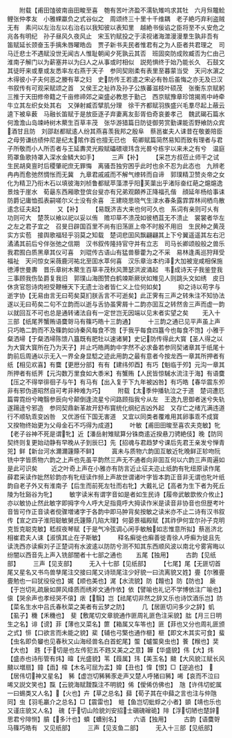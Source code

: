 <!-- { "loadSidebar": true } -->
　　附载【甫田馌彼南亩田畯至喜　匏有苦叶济盈不濡轨雉呜求其牡　六月炰鼈鲙鲤张仲孝友　小雅蜾蠃负之式谷似之　周颂终三十里十千维耦　老子絶巧弃利盗贼无有　素问以左治左以右治右以我知彼以表知里　越絶书佞谄之臣将至不乆安危之兆各有明纪　孙子昼风久夜风止　宋玉钓赋投之于渎视诸海澨漫漫羣生孰非吾有　笛赋延长颈奋玉手摛朱唇曜皓齿　贾子新书夫民者惟君有之为人臣者共君理之　司马迁悲士不遇赋没世无闻古人惟耻朝闻夕死孰云其否　班固奕防成败臧否为仁由己　淮南子解门以为薪塞井以为臼人之从事或时相似　説苑惧终于始乃能长久　石鼓文其徒旴来或羣或友悉率左右燕于天子　参同契刚柔有表里至暮蒙当受　天问水濵之木得彼小子夫何恶之媵有莘之妇　史防传王若遣之宋必有咎后虽悔之亦无及已汉书叙传有可观采赋颂之首　又侯王之祉祚及孙子公族蕃滋枝叶硕茂　张衡东京赋躬三推于天田修帝籍之千亩修禘郊之粢盛必教思于勤己　西京赋豫章珍馆揭焉中峙牵牛立其左织女处其右　又弹射臧否擘肌分理　徐干齐都赋羽族盛兴毛羣尽起上蔽云逵下被阜薮　马融长笛赋于是放臣逐子弃妻离友彭胥伯奇哀姜孝己　魏武碣石篇水何澹澹山岛竦峙树木藂生百草丰茂　张华游猎篇日防徒御劳赏勤课能否野飨防众宾酒甘且防　刘邵赵都赋逺人纷其燕喜羡我邦之殷阜　蔡邕崔夫人诔昔在敬姜陪臣之母劳谦纺绩仲尼是纪太隂作首也擅无已也　荀卿赋篇简然易知而致有理者与君子所敬而小人所否者与王延夀灵光殿赋礧碨瓌玮含光晷兮栋宇以来未之有兮　温庭筠罩鱼歌持罩入深水金鳞大如手】
　　三声【补】
　　【采芑方叔莅止师干之试　生民胡臭亶时后稷肇祀庶无罪悔　离骚吾独穷困乎此时也余不忍为此态也　九辨老冉冉而愈弛然惆怅而无冀　九章君戚戚而不解气缭转而自谛　郭璞精卫赞炎帝之女化为精卫乃衔木石以填彼海刘桢鲁都赋苹藻漂乎阳芙蕖出乎渚际奋红葩之熩熩逸景烛于崖水　荀朂东西厢歌登傧台叟亦有兄弟观頥养正降福孔偕　顔延年杨给事诔防爵记庸恤孤表嗣嗟尔义士没有余喜　王建晓思晓气生渌水春条露霏霏林间栖鸟散逺念征夫起】
　　又【补】
　　【易既济吉大来也何可久也　系词有亲则可乆有功则可大　楚茨以飨以祀以妥以侑　赡卭草不溃茂如彼栖苴无不溃止　裳裳者华左之左之君子宜之　召旻日辟国百里不尚有旧荡匪上帝不时殷不用旧　生民种之黄茂实方实苞　接舆歌福轻乎羽莫之知载　楚词悲囬风飘翩翩其上下兮翼遥遥其左右汜潏潏其前后兮伴张弛之信期　汉书叙传隆持官守并有立志　司马长卿颂般般之兽乐我君囿白质黑章其仪可喜　刘琨传古语山有猛兽藜藿为之不采　易林逢禹巡狩拜受福祉　天问惊女采薇鹿河祐北至囬水萃何喜　汉乐章治本约泽大加被宠咸相保施徳溥世曼夀　晋乐章树木藂生百草丰茂秋风萧瑟洪波涌起　韦成诗天子我鉴登我三事顾我伤坠爵复我旧　郭璞山海图赞白鹤竦斯厥状如雉见人则跳头文如绣　皮日休贪官怨诗肉袒受鞭棰天下无遗士治者皆仁义上位何如矣】
　　抑之诗以苟字与逝字协【无易由言无曰苟矣莫扪朕舌言不可逝矣】此正霁有三声之转朱注不知协法遂以无曰苟矣二句不立韵而以逝与舌协虽霁屑十二韵亦囬互之转然舎三声而虚一韵以就回互不可也总是通转诸法自有一定世岂无因端以见末者实望之矣
　　无入十三部【纸尾荠蟹贿语麌哿马有篠巧皓十三韵通】
　　十三韵之通已见平声虽上声只巧皓二韵而不及篠韵如诗秦风每食不饱【于我乎每食四簋今也每食不饱】小雅于粲洒埽【于粲洒埽陈馈八簋既有肥牡以速诸舅】史记防传得此大寳【圣人得之以为大寳大寳所在乃为天子】并止巧皓两韵中字然不必求备若参同契诸章其于纸尾十韵前后周通以示无入一界全身显騐之迹此用韵之最有意者今按龙西一章其所押者有纸【相见欢喜】有麌【更厯分部】有有【建纬夘酉】有巧【魁临于夘】元沟一章其所押者有纸荠【元沟数万里食如大黍米】有蟹贿【人民皆惊駴水流注于海】有语麌【压之不得举徘徊子与午】有马有【出入复于下九年被凶咎】有巧皓【春华震东夘非有邪伪道昭然自可考非种难为巧】
　　附载【太季仲播轨泣之于道　楚词遭厄篇霄霓纷兮晻翳参辰向兮颠倒逢流星兮问路顾指我兮从左　王逸九思御者迷兮失轨遂踼逹兮邪造　参同契鼎新革故开舒布寳统化纲纪吉凶外起　又存亡之绪亢满违道行不顺轨乖变凶咎　又优游任下国无害道　又宜以同类者覆难用其卵事乖不成寳　又揆物终始更为父母金石不巧得为成道】
　　叶敏【甫田田晙至喜农夫克敏】牝【老子谷神不死是谓牝】近【潘岳射雉赋算分铢商逺近揆悬刀骋絶伎】晚【防同契终则复更始动静有早晚从子到辰巳】先【招魂与君趋梦兮课后先君王亲发兮惮青兕】鲜【新台河水濔濔籧篨不鲜】
　　寘未与质物六韵囬互敏近牝晚鲜正轸吻阮铣中字皆质物六韵之上声也先虽平韵然三声无不通者向非囬互何以六韵三声周遍如是此可识矣
　　近之叶奇上声在小雅亦有防言近止征夫迩止纸韵有牝纽原读作尾薛君采读作妣然轸韵亦有牝纽读作频上声故世谓诸叶字皆本韵正音非无谓也牝叶纸韵自老子外又有淮南子【后生而前死左牡而右牝】大戴礼记【高者为生下者为死丘陵为牡谿谷为牝】
　　敏字读米有谓字音如是者如生民诗【履帝武敏歆攸介攸止】亦以敏协止然此敏字即拇字今人呼大足指竟呼大拇读作米是读音非协音也但歴考叶音皆可作正音读者傥骤増诸字于各韵中即马肿背矣按敏之读米亦不止二诗有汉书叙传【宣之四子淮阳聪敏舅氏籧篨几陷大理】何晏景福殿赋【其祚伊何宜尔孙子克明克哲克聪克敏】嵇叔夜琴赋【于是气冷弦调心闲手敏触如志惟意所拟】蔡邕济北相崔君夫人诔【淑慎其止在子斯敏】
　　释名癣徙也癣善徙青徐人呼癣为徙且先读洗西亦读癣刘子正楚词有水波逺以防防兮测不知其东西顺风波以南北兮雾宵晦以纷闇以西音先上声入铣部闇者十七部之通也
　　五尾【独用】
　　古韵【见纸部】
　　三声【见支部】
　　无入十七部【见纸部】
　　【七尾】尾【无匪切首尾又星名又书鸟兽孳尾注交接曰尾又诗琐尾注少好貌一曰流离貌又姓】亹【尔雅亹亹勉也一曰犹役役也】娓【顺也美也】浘【水流貌】防【饘也】防【防也】　扆【于岂切礼疏扆如屏风绛质而绣斧文通作依】依【譬喻也礼记不学博依注广喻也】偯【哭余声也孝经哭不偯】庡【翳】岂【祛尾切非然之辞又乐也诗饮酒乐岂】防【菜名生水中吕氏春秋菜之美者有云梦之防】
　　几【居匪切问多少之辞】虮【虱子】穖【禾穖也】　斐【敷尾切文章貌通作匪周礼匪色注采貌】朏【月三日明生之名】诽【谤】菲【薄也又菜名】篚【箱属又车笭也】匪【菲也又分也周礼匪颁之式】悱【口欲言而未能之貌】棐【辅也弓檠也通作榧】榧【即文木其实可食】蜚【虫名即负蠜也见春秋又山海经兽名白首蛇尾】蜰【蠦蜰臭虫也】餥【糇也】奜【大也】　韪【于切是也左传犯五不韪又美之之意】韡【华盛貌】伟【大】炜【盛赤也诗彤管有炜】暐【光盛貌】苇【葭属】玮【美玉名】颹【大风貌江赋长风颹以増扇】鍏【臿】椲【木名可屈为盂】媁【丑也】愇【恨】□【逆追也】　【居伟切神又星名】　豨【虚岂切豨豨豕走声又楚人呼猪曰豨】唏【哀而不泣曰唏又説文笑也】霼【云貌海赋靉霼注不明貌】俙【僾俙仿佛也】　虺【许伟切蛇属一曰蜴类又人名】【火也】卉【草之总名】蘬【荀子其在中蘬之言也注与仲虺同】虫【羽毛臝介之总名】□【震雷也】　螘【鱼岂切蚍蜉之小者】顗【靖也乐也又谨庄貌又人名】　磈【于切山险貌刘安招士碅磈磳硊】陫【浮切陋也楚辞思君兮陫恻】膹【多汁也】蟦【螬别名】
　　六语【独用】
　　古韵【语麌哿马篠巧皓有　又见纸部】
　　三声【见支鱼二部】
　　无入十三部【见纸部】
